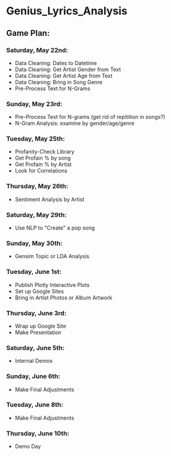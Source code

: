 # Genius_Lyrics_Analysis

## Game Plan:
### Saturday, May 22nd:
  - Data Cleaning: Dates to Datetime
  - Data Cleaning: Get Artist Gender from Text
  - Data Cleaning: Get Artist Age from Text
  - Data Cleaning: Bring in Song Genre
  - Pre-Process Text for N-Grams
 
### Sunday, May 23rd:
  - Pre-Process Text for N-grams (get rid of repitition in songs?)
  - N-Gram Analysis: examine by gender/age/genre
  
### Tuesday, May 25th:
  - Profanity-Check Library
  - Get Profain % by song
  - Get Profain % by Artist
  - Look for Correlations
  
### Thursday, May 26th:
  - Sentiment Analysis by Artist

### Saturday, May 29th:
  - Use NLP to "Create" a pop song
 
### Sunday, May 30th:
  - Gensim Topic or LDA Analysis
  
### Tuesday, June 1st:
  - Publish Plotly Interactive Plots
  - Set up Google Sites
  - Bring in Artist Photos or Album Artwork
  
### Thursday, June 3rd:
  - Wrap up Google Site 
  - Make Presentation
  
### Saturday, June 5th: 
  - Internal Demos
  
### Sunday, June 6th: 
  - Make Final Adjustments
  
### Tuesday, June 8th: 
  - Make Final Adjustments
  
### Thursday, June 10th: 
  - Demo Day
